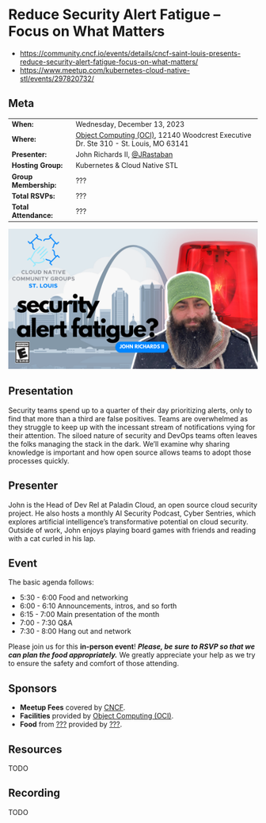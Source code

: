 # Reduce Security Alert Fatigue – Focus on What Matters

- https://community.cncf.io/events/details/cncf-saint-louis-presents-reduce-security-alert-fatigue-focus-on-what-matters/
- https://www.meetup.com/kubernetes-cloud-native-stl/events/297820732/

## Meta 
| | |
| --- | --- |
| **When:** | Wednesday, December 13, 2023 |
| **Where:** | [Object Computing (OCI)](https://objectcomputing.com/), 12140 Woodcrest Executive Dr. Ste 310 - St. Louis, MO 63141 |
| **Presenter:** | John Richards II, [@JRastaban](https://twitter.com/JRastaban) |
| **Hosting Group:** | Kubernetes &amp; Cloud Native STL |
| **Group Membership:** | ??? |
| **Total RSVPs:** | ??? |
| **Total Attendance:** | ??? |

![](images/reduce-security-alert-fatigue.png)

## Presentation
Security teams spend up to a quarter of their day prioritizing alerts, only to find that more than a third are false positives. Teams are overwhelmed as they struggle to keep up with the incessant stream of notifications vying for their attention. The siloed nature of security and DevOps teams often leaves the folks managing the stack in the dark. We’ll examine why sharing knowledge is important and how open source allows teams to adopt those processes quickly.

## Presenter
John is the Head of Dev Rel at Paladin Cloud, an open source cloud security project. He also hosts a monthly AI Security Podcast, Cyber Sentries, which explores artificial intelligence’s transformative potential on cloud security. Outside of work, John enjoys playing board games with friends and reading with a cat curled in his lap.

## Event
The basic agenda follows:
* 5:30 - 6:00 Food and networking
* 6:00 - 6:10 Announcements, intros, and so forth
* 6:15 - 7:00 Main presentation of the month
* 7:00 - 7:30 Q&A
* 7:30 - 8:00 Hang out and network

Please join us for this **in-person event**! **_Please, be sure to RSVP so that we can plan the food appropriately._** We greatly appreciate your help as we try to ensure the safety and comfort of those attending.

## Sponsors
* **Meetup Fees** covered by [CNCF](https://www.cncf.io/).
* **Facilities** provided by [Object Computing (OCI)](https://objectcomputing.com/).
* **Food** from [???]() provided by [???]().

## Resources
TODO

## Recording
TODO
